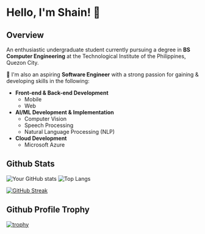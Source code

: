 # Hello, I'm Shain! 👋
## Overview
An enthusiastic undergraduate student currently pursuing a degree in **BS Computer Engineering** at the Technological Institute of the Philippines, Quezon City.

🚀 I'm also an aspiring **Software Engineer** with a strong passion for gaining & developing skills in the following:
- **Front-end & Back-end Development**
  - Mobile
  - Web
- **AI/ML Development & Implementation**
  - Computer Vision
  - Speech Processing
  - Natural Language Processing (NLP)
- **Cloud Development**
  - Microsoft Azure
##
## Github Stats

![Your GitHub stats](https://github-readme-stats.vercel.app/api?username=m3mentomor1&show_icons=true&hide_title=true&hide=prs&count_private=true&theme=rose_pine) ![Top Langs](https://github-readme-stats.vercel.app/api/top-langs/?username=m3mentomor1&layout=compact&theme=rose_pine)

[![GitHub Streak](http://github-readme-streak-stats.herokuapp.com?user=m3mentomor1&theme=rose_pine)](https://git.io/streak-stats)
##
## Github Profile Trophy
[![trophy](https://github-profile-trophy.vercel.app/?username=m3mentomor1&theme=onedark&column=-1)](https://github.com/ryo-ma/github-profile-trophy)
